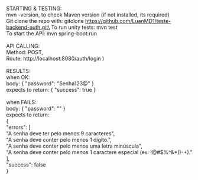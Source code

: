 STARTING & TESTING:\
mvn -version, to check Maven version (if not installed, its required)\
Git clone the repo with: gitclone https://github.com/LuanMD1/teste-backend-auth.git\
To run unity tests: mvn test\
To start the API: mvn spring-boot:run\
\
API CALLING:\
Method: POST,\
Route: http://localhost:8080/auth/login )\
\
RESULTS:\
when OK:\
body: { "password": "Senha123@" }\
expects to return: { "success": true }\
\
when FAILS:\
body: { "password": "" }\
expects to return: \
{\
	"errors": [\
		"A senha deve ter pelo menos 9 caracteres",\
		"A senha deve conter pelo menos 1 dígito.",\
		"A senha deve conter pelo menos uma letra minúscula",\
		"A senha deve conter pelo menos 1 caractere especial (ex: !@#$%^&*()-+)."\
	],\
	"success": false\
}
